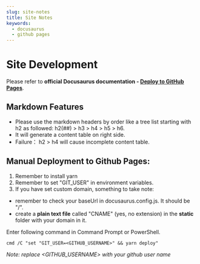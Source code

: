 ```yaml
---
slug: site-notes
title: Site Notes
keywords:  
  - docusaurus
  - github pages
---
```


# Site Development

Please refer to **official Docusaurus documentation - [Deploy to GitHub Pages](https://docusaurus.io/docs/deployment#deploying-to-github-pages)**.

## Markdown Features
- Please use the markdown headers by order like a tree list starting with h2 as followed: h2(##) > h3 > h4 > h5 > h6.
- It will generate a content table on right side. 
- Failure： h2 > h4 will cause incomplete content table. 

## Manual Deployment to Github Pages:
1. Remember to install yarn
2. Remember to set "GIT_USER" in environment variables.
3. If you have set custom domain, something to take note:  
- remember to check your baseUrl in docusaurus.config.js. It should be "/".
- create a **plain text file** called "CNAME" (yes, no extension) in the **static** folder with your domain in it.

Enter following command in Command Prompt or PowerShell.

```
cmd /C "set "GIT_USER=<GITHUB_USERNAME>" && yarn deploy"
```
_Note: replace <GITHUB_USERNAME> with your github user name_